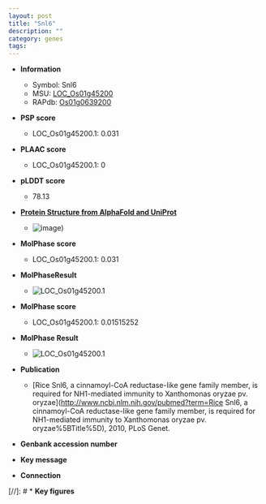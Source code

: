 ```yaml
---
layout: post
title: "Snl6"
description: ""
category: genes
tags: 
---
```


* **Information**  
    + Symbol: Snl6  
    + MSU: [LOC_Os01g45200](http://rice.plantbiology.msu.edu/cgi-bin/ORF_infopage.cgi?orf=LOC_Os01g45200)  
    + RAPdb: [Os01g0639200](http://rapdb.dna.affrc.go.jp/viewer/gbrowse_details/irgsp1?name=Os01g0639200)  

* **PSP score**  
    + LOC_Os01g45200.1: 0.031 

* **PLAAC score**  
    + LOC_Os01g45200.1: 0 

* **pLDDT score**
    + 78.13

* **[Protein Structure from AlphaFold and UniProt](https://www.uniprot.org/uniprotkb/Q0JKZ0/entry#structure)**
    + ![image](https://ricepsp.github.io/images/Q0/AF-Q0JKZ0-F1.png))

* **MolPhase score**
    + LOC_Os01g45200.1: 0.031

* **MolPhaseResult**
    + ![LOC_Os01g45200.1](https://ricepsp.github.io/pictures/LOC_Os01g/LOC_Os01g45200.1.png)

* **MolPhase score**
    + LOC_Os01g45200.1: 0.01515252

* **MolPhase Result**
    + ![LOC_Os01g45200.1](https://304243504.github.io/Pictures/LOC_Os01g/LOC_Os01g45200.1.png)

* **Publication**  
    + [Rice Snl6, a cinnamoyl-CoA reductase-like gene family member, is required for NH1-mediated immunity to Xanthomonas oryzae pv. oryzae](http://www.ncbi.nlm.nih.gov/pubmed?term=Rice Snl6, a cinnamoyl-CoA reductase-like gene family member, is required for NH1-mediated immunity to Xanthomonas oryzae pv. oryzae%5BTitle%5D), 2010, PLoS Genet.

* **Genbank accession number**  

* **Key message**  

* **Connection**  

[//]: # * **Key figures**  



